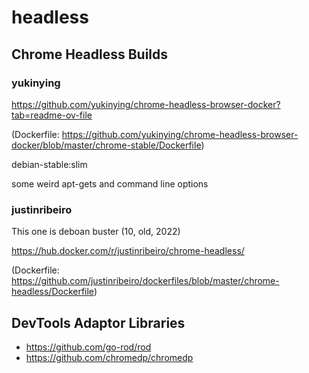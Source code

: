 # headless

## Chrome Headless Builds

### yukinying

https://github.com/yukinying/chrome-headless-browser-docker?tab=readme-ov-file

(Dockerfile: https://github.com/yukinying/chrome-headless-browser-docker/blob/master/chrome-stable/Dockerfile) 

debian-stable:slim

some weird apt-gets and command line options 

### justinribeiro

This one is deboan buster (10, old, 2022)

https://hub.docker.com/r/justinribeiro/chrome-headless/

(Dockerfile: https://github.com/justinribeiro/dockerfiles/blob/master/chrome-headless/Dockerfile)

## DevTools Adaptor Libraries

- https://github.com/go-rod/rod
- https://github.com/chromedp/chromedp
